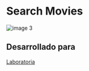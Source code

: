 # Search Movies

![image 3](https://user-images.githubusercontent.com/37908546/47740863-a303c980-dc57-11e8-92c3-10b99edad2f5.png)

## Desarrollado para 
[Laboratoria](http://laboratoria.la)
